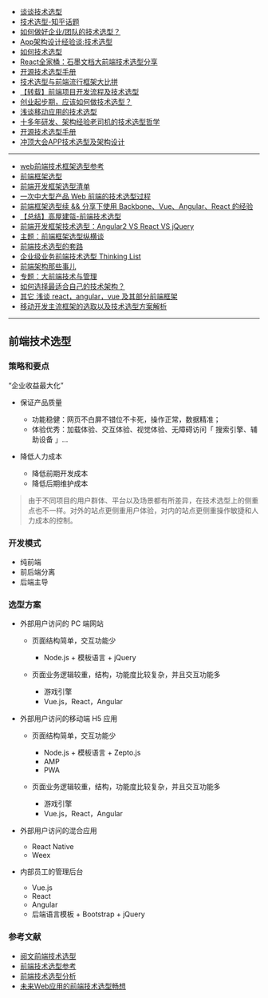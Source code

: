 - [谈谈技术选型](http://www.infoq.com/cn/news/2017/02/Technology-selection)
- [技术选型-知乎话题](https://www.zhihu.com/topic/19562404/hot)
- [如何做好企业/团队的技术选型？](http://blog.jobbole.com/1542/)
- [App架构设计经验谈:技术选型](http://android.jobbole.com/82516/)
- [如何技术选型](http://www.techug.com/post/it-depends.html)
- [React全家桶：石墨文档大前端技术选型分享](https://juejin.im/entry/59b0c0c4f265da246c4a4f3f)
- [开源技术选型手册](https://www.w3cschool.cn/oswhy/)
- [技术选型与前端流行框架大比拼](https://cnodejs.org/topic/55e9a2f19bb440e0240b2bfd)
- [【转载】前端项目开发流程及技术选型](https://blog.csdn.net/hicoldcat/article/details/53995337)
- [创业起步期，应该如何做技术选型？](http://www.10tiao.com/html/219/201703/2659599097/1.html)
- [浅谈移动应用的技术选型](https://insights.thoughtworks.cn/mobile-tech-stack/)
- [十多年研发、架构经验老司机的技术选型哲学](http://www.21ic.com/chongdian/zhenxin/2018-03-16/754289.html)
- [开源技术选型手册](https://baike.baidu.com/item/%E5%BC%80%E6%BA%90%E6%8A%80%E6%9C%AF%E9%80%89%E5%9E%8B%E6%89%8B%E5%86%8C)
- [冲顶大会APP技术选型及架构设计](http://blog.51cto.com/12240152/2057545)

---

- [web前端技术框架选型参考](https://www.cnblogs.com/BGOnline/p/6807658.html)
- [前端框架选型](http://web.jobbole.com/91594/)
- [前端开发框架选型清单](http://www.infoq.com/cn/news/2014/05/web-ui-framework)
- [一次中大型产品 Web 前端的技术选型过程](https://toutiao.io/posts/p9i0cx/preview)
- [前端框架选型续 && 分享下使用 Backbone、Vue、Angular、React 的经验](https://www.phodal.com/blog/experience-share-on-angular-vue-react-dili-frontend-framework/)
- [【总结】高屋建瓴-前端技术选型](https://www.jishux.com/plus/view-697155-1.html)
- [前端开发框架技术选型：Angular2 VS React VS jQuery](http://www.techbrood.com/zh/news/javascript/%E5%89%8D%E7%AB%AF%E5%BC%80%E5%8F%91%E6%A1%86%E6%9E%B6%E6%8A%80%E6%9C%AF%E9%80%89%E5%9E%8B%EF%BC%9Aangular2-vs-react-vs-jquery_2.html)
- [主题：前端框架选型纵横谈](http://www.iteye.com/topic/1134912)
- [前端技术选型的套路](http://www.zeromike.net/2017/02/28/%E6%8A%80%E6%9C%AF%E9%80%89%E5%9E%8B%E7%9A%84%E5%A5%97%E8%B7%AF/)
- [企业级业务前端技术选型 Thinking List](http://www.10tiao.com/html/481/201708/2653285601/1.html)
- [前端架构那些事儿](https://div.io/topic/442)
- [专题：大前端技术与管理](https://bj2017.archsummit.com/track/212)
- [如何选择最适合自己的技术架构？](http://gitbook.cn/books/598956291905e9194ea9998d/index.html)
- [其它 浅谈 react，angular，vue 及其部分前端框架](https://www.w3cvip.org/topics/93)
- [移动开发主流框架的选取以及技术选型方案解析](http://mdsa.51cto.com/art/201705/538984.htm)

---

## 前端技术选型

### 策略和要点

“企业收益最大化”

- 保证产品质量

    - 功能稳健：网页不白屏不错位不卡死，操作正常，数据精准；
    - 体验优秀：加载体验、交互体验、视觉体验、无障碍访问「 搜索引擎、辅助设备 」…

- 降低人力成本

    - 降低前期开发成本
    - 降低后期维护成本

> 由于不同项目的用户群体、平台以及场景都有所差异，在技术选型上的侧重点也不一样。对外的站点更侧重用户体验，对内的站点更侧重操作敏捷和人力成本的控制。

### 开发模式

- 纯前端
- 前后端分离
- 后端主导

### 选型方案

- 外部用户访问的 PC 端网站

    - 页面结构简单，交互功能少

        - Node.js + 模板语言 + jQuery

    - 页面业务逻辑较重，结构，功能度比较复杂，并且交互功能多

        - 游戏引擎
        - Vue.js，React，Angular

- 外部用户访问的移动端 H5 应用

    - 页面结构简单，交互功能少

        - Node.js + 模板语言 + Zepto.js
        - AMP
        - PWA

    - 页面业务逻辑较重，结构，功能度比较复杂，并且交互功能多

        - 游戏引擎
        - Vue.js，React，Angular

- 外部用户访问的混合应用

    - React Native
    - Weex

- 内部员工的管理后台

    - Vue.js
    - React
    - Angular
    - 后端语言模板 + Bootstrap + jQuery

### 参考文献

- [阅文前端技术选型](https://juejin.im/entry/5aa92cc06fb9a028c368805a)
- [前端技术选型参考](https://zhuanlan.zhihu.com/p/30305854)
- [前端技术选型分析](https://www.kancloud.cn/xiak/quanduan/280137)
- [未来Web应用的前端技术选型畅想](https://github.com/xufei/blog/issues/24)
